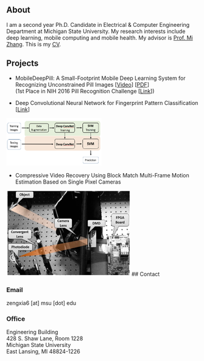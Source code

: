 ## About

I am a second year Ph.D. Candidate in Electrical & Computer Engineering Department at Michigan State University.
My research interests include deep learning, mobile computing and mobile health. My advisor is [Prof. Mi Zhang](http://www.egr.msu.edu/~mizhang/). This is my [CV](https://drive.google.com/file/d/0B58hocLyBTW0SWwxRGhzZXU0bjA/view?usp=sharing).


## Projects

- MobileDeepPill: A Small-Footprint Mobile Deep Learning System for Recognizing Unconstrained Pill Images
[[Video](https://www.youtube.com/watch?v=-k7awuoW2rg&feature=youtu.be)]
[[PDF](https://drive.google.com/file/d/0B58hocLyBTW0NWlXaGpyLUtLc0U/view?usp=sharing)]  
(1st Place in NIH 2016 Pill Recognition Challenge [[Link](https://www.nlm.nih.gov/news/pillimagerecognitionchallenge.html)])

- Deep Convolutional Neural Network for Fingerprint Pattern Classification
[[Link](https://zengxiao1028.github.io/CSE902_Project_17Spring/)]  
<img src="pics/fingerprint.png" alt="alt text" width="250" height="125">

- Compressive Video Recovery Using Block Match Multi-Frame Motion Estimation Based on Single Pixel Cameras
<img src="pics/sensor2.jpg" alt="alt text" width="325" height="225">
## Contact

### Email
zengxia6 [at] msu [dot] edu

### Office
Engineering Building  
428 S. Shaw Lane, Room 1228  
Michigan State University  
East Lansing, MI 48824-1226




